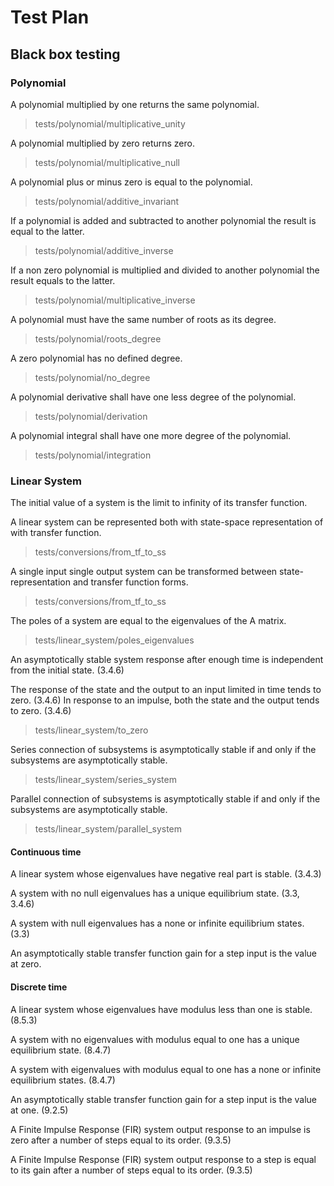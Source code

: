 # Test Plan

## Black box testing

### Polynomial
A polynomial multiplied by one returns the same polynomial.
> tests/polynomial/multiplicative_unity

A polynomial multiplied by zero returns zero.
> tests/polynomial/multiplicative_null

A polynomial plus or minus zero is equal to the polynomial.
> tests/polynomial/additive_invariant

If a polynomial is added and subtracted to another polynomial the result is equal to the latter.
> tests/polynomial/additive_inverse

If a non zero polynomial is multiplied and divided to another polynomial the result equals to the latter.
> tests/polynomial/multiplicative_inverse

A polynomial must have the same number of roots as its degree.
> tests/polynomial/roots_degree

A zero polynomial has no defined degree.
> tests/polynomial/no_degree

A polynomial derivative shall have one less degree of the polynomial.
> tests/polynomial/derivation

A polynomial integral shall have one more degree of the polynomial.
> tests/polynomial/integration

### Linear System

The initial value of a system is the limit to infinity of its transfer function.

A linear system can be represented both with state-space representation of with transfer function.
> tests/conversions/from_tf_to_ss

A single input single output system can be transformed between state-representation and transfer function forms.
> tests/conversions/from_tf_to_ss

The poles of a system are equal to the eigenvalues of the A matrix.
> tests/linear_system/poles_eigenvalues

An asymptotically stable system response after enough time is independent from the initial state. (3.4.6)

The response of the state and the output to an input limited in time tends to zero. (3.4.6)
In response to an impulse, both the state and the output tends to zero. (3.4.6)
> tests/linear_system/to_zero

Series connection of subsystems is asymptotically stable if and only if the subsystems are asymptotically stable.
> tests/linear_system/series_system

Parallel connection of subsystems is asymptotically stable if and only if the subsystems are asymptotically stable.
> tests/linear_system/parallel_system

#### Continuous time

A linear system whose eigenvalues have negative real part is stable. (3.4.3)

A system with no null eigenvalues has a unique equilibrium state. (3.3, 3.4.6)

A system with null eigenvalues has a none or infinite equilibrium states. (3.3)

An asymptotically stable transfer function gain for a step input is the value at zero.

#### Discrete time

A linear system whose eigenvalues have modulus less than one is stable. (8.5.3)

A system with no eigenvalues with modulus equal to one has a unique equilibrium state. (8.4.7)

A system with eigenvalues with modulus equal to one has a none or infinite equilibrium states. (8.4.7)

An asymptotically stable transfer function gain for a step input is the value at one. (9.2.5)

A Finite Impulse Response (FIR) system output response to an impulse is zero after a number of steps equal to its order. (9.3.5)

A Finite Impulse Response (FIR) system output response to a step is equal to its gain after a number of steps equal to its order. (9.3.5)
